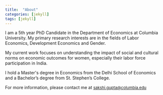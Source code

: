 ```yaml
---
title:  "About"
categories: [jekyll]
tags: [jekyll]
---
```

I am a 5th year PhD Candidate in the Department of Economics at Columbia University. My primary research interests are in the fields of Labor Economics, Development Economics and Gender.

My current work focuses on understanding the impact of social and cultural norms on economic outcomes for women, especially their labor force participation in India.

I hold a Master's degree in Economics from the Delhi School of Economics and a Bachelor’s degree from St. Stephen’s College.  

For more information, please contact me at <font size="2"><a style="color:#4183C4;">sakshi.gupta@columbia.edu</a></font>
